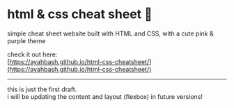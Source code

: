 # html & css cheat sheet 🌸

simple cheat sheet website built with HTML and CSS, with a cute pink & purple theme



check it out here:  
[https://ayahbash.github.io/html-css-cheatsheet/](https://ayahbash.github.io/html-css-cheatsheet/)


---

this is just the first draft.  
i will be updating the content and layout (flexbox) in future versions!
